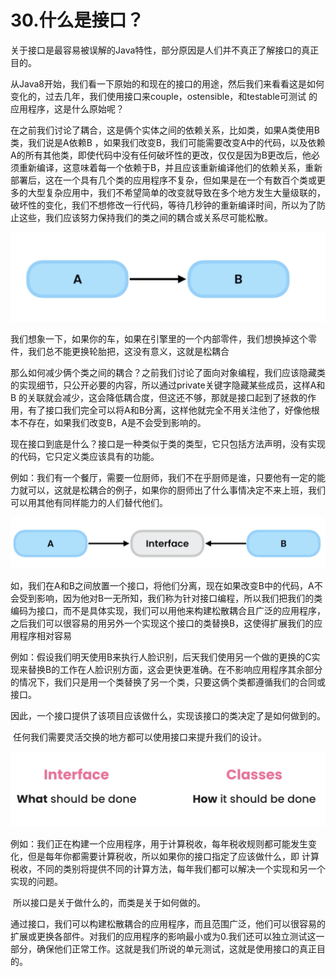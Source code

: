 # 30.什么是接口？

​	关于接口是最容易被误解的Java特性，部分原因是人们并不真正了解接口的真正目的。

​	从Java8开始，我们看一下原始的和现在的接口的用途，然后我们来看看这是如何变化的，过去几年，我们使用接口来couple，ostensible，和testable可测试 的应用程序，这是什么原始呢？

​	在之前我们讨论了耦合，这是俩个实体之间的依赖关系，比如类，如果A类使用B类，我们说是A依赖B ，如果我们改变B，我们可能需要改变A中的代码，以及依赖A的所有其他类，即使代码中没有任何破坏性的更改，仅仅是因为B更改后，他必须重新编译，这意味着每一个依赖于B，并且应该重新编译他们的依赖关系，重新部署后，这在一个具有几个类的应用程序不复杂，但如果是在一个有数百个类或更多的大型复杂应用中，我们不希望简单的改变就导致在多个地方发生大量级联的，破坏性的变化，我们不想修改一行代码，等待几秒钟的重新编译时间，所以为了防止这些，我们应该努力保持我们的类之间的耦合或关系尽可能松散。

![image-20220412212856444](../../../../../.vuepress/public/images/image-20220412212856444.png)



​	我们想象一下，如果你的车，如果在引擎里的一个内部零件，我们想换掉这个零件，我们总不能更换轮胎把，这没有意义，这就是松耦合

​	那么如何减少俩个类之间的耦合？之前我们讨论了面向对象编程，我们应该隐藏类的实现细节，只公开必要的内容，所以通过private关键字隐藏某些成员，这样A和B 的关联就会减少，这会降低耦合度，但这还不够，那就是接口起到了拯救的作用，有了接口我们完全可以将A和B分离，这样他就完全不用关注他了，好像他根本不存在，如果我们改变B，A是不会受到影响的。



​	现在接口到底是什么？接口是一种类似于类的类型，它只包括方法声明，没有实现的代码，它只定义类应该具有的功能。

​	例如：我们有一个餐厅，需要一位厨师，我们不在乎厨师是谁，只要他有一定的能力就可以，这就是松耦合的例子，如果你的厨师出了什么事情决定不来上班，我们可以用其他有同样能力的人们替代他们。

![image-20220412215758183](../../../../../.vuepress/public/images/image-20220412215758183.png)

​	如，我们在A和B之间放置一个接口，将他们分离，现在如果改变B中的代码，A不会受到影响，因为他对B一无所知，我们称为针对接口编程，所以我们把我们的类编码为接口，而不是具体实现，我们可以用他来构建松散耦合且广泛的应用程序，之后我们可以很容易的用另外一个实现这个接口的类替换B，这使得扩展我们的应用程序相对容易



​	例如：假设我们明天使用B来执行人脸识别，后天我们使用另一个做的更换的C实现来替换B的工作在人脸识别方面，这会更快更准确。在不影响应用程序其余部分的情况下，我们只是用一个类替换了另一个类，只要这俩个类都遵循我们的合同或接口。



​	因此，一个接口提供了该项目应该做什么，实现该接口的类决定了是如何做到的。

​	任何我们需要灵活交换的地方都可以使用接口来提升我们的设计。

![image-20220412220835436](../../../../../.vuepress/public/images/image-20220412220835436.png)



​	例如：我们正在构建一个应用程序，用于计算税收，每年税收规则都可能发生变化，但是每年你都需要计算税收，所以如果你的接口指定了应该做什么，即 计算税收，不同的类别将提供不同的计算方法，每年我们都可以解决一个实现和另一个实现的问题。

​	所以接口是关于做什么的，而类是关于如何做的。

​	通过接口，我们可以构建松散耦合的应用程序，而且范围广泛，他们可以很容易的扩展或更换各部件。对我们的应用程序的影响最小或为0.我们还可以独立测试这一部分，确保他们正常工作。这就是我们所说的单元测试，这就是使用接口的真正目的。







































































































